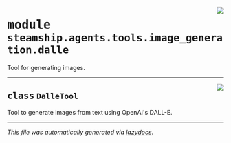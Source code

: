 <!-- markdownlint-disable -->

<a href="https://github.com/steamship-core/python-client/tree/main/src/steamship/agents/tools/image_generation/dalle.py#L0"><img align="right" style="float:right;" src="https://img.shields.io/badge/-source-cccccc?style=flat-square"></a>

# <kbd>module</kbd> `steamship.agents.tools.image_generation.dalle`
Tool for generating images. 



---

<a href="https://github.com/steamship-core/python-client/tree/main/src/steamship/agents/tools/image_generation/dalle.py#L9"><img align="right" style="float:right;" src="https://img.shields.io/badge/-source-cccccc?style=flat-square"></a>

## <kbd>class</kbd> `DalleTool`
Tool to generate images from text using OpenAI's DALL-E. 







---

_This file was automatically generated via [lazydocs](https://github.com/ml-tooling/lazydocs)._

